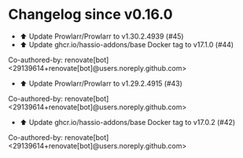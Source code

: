 # Changelog since v0.16.0
- ⬆️ Update Prowlarr/Prowlarr to v1.30.2.4939 (#45) 
- ⬆️ Update ghcr.io/hassio-addons/base Docker tag to v17.1.0 (#44)

Co-authored-by: renovate[bot] <29139614+renovate[bot]@users.noreply.github.com> 
- ⬆️ Update Prowlarr/Prowlarr to v1.29.2.4915 (#43)

Co-authored-by: renovate[bot] <29139614+renovate[bot]@users.noreply.github.com> 
- ⬆️ Update ghcr.io/hassio-addons/base Docker tag to v17.0.2 (#42)

Co-authored-by: renovate[bot] <29139614+renovate[bot]@users.noreply.github.com> 
